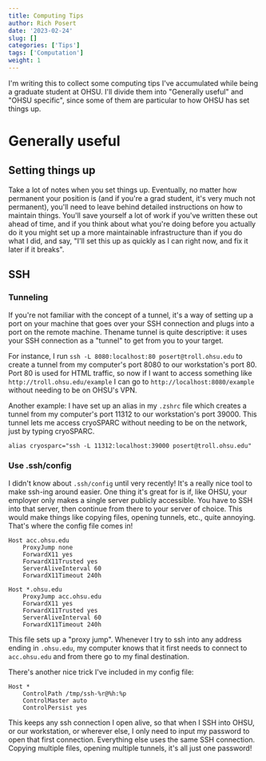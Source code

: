 ```yaml
---
title: Computing Tips
author: Rich Posert
date: '2023-02-24'
slug: []
categories: ['Tips']
tags: ['Computation']
weight: 1
---
```


I'm writing this to collect some computing tips I've accumulated while being
a graduate student at OHSU. I'll divide them into "Generally useful" and "OHSU
specific", since some of them are particular to how OHSU has set things up.

# Generally useful

## Setting things up

Take a lot of notes when you set things up. Eventually, no matter how permanent
your position is (and if you're a grad student, it's very much not permanent),
you'll need to leave behind detailed instructions on how to maintain things.
You'll save yourself a lot of work if you've written these out ahead of time,
and if you think about what you're doing before you actually do it you might
set up a more maintainable infrastructure than if you do what I did, and say,
"I'll set this up as quickly as I can right now, and fix it later if it breaks".

## SSH

### Tunneling

If you're not familiar with the concept of a tunnel, it's a way of setting up
a port on your machine that goes over your SSH connection and plugs into a port
on the remote machine. Thename tunnel is quite descriptive: it uses your SSH connection
as a "tunnel" to get from you to your target.

For instance, I run `ssh -L 8080:localhost:80 posert@troll.ohsu.edu` to create a
tunnel from my computer's port 8080 to our workstation's port 80. Port 80 is used
for HTML traffic, so now if I want to access something like `http://troll.ohsu.edu/example`
I can go to `http://localhost:8080/example` without needing to be on OHSU's VPN.

Another example: I have set up an alias in my `.zshrc` file which creates a tunnel
from my computer's port 11312 to our workstation's port 39000. This tunnel lets me
access cryoSPARC without needing to be on the network, just by typing cryoSPARC.

```
alias cryosparc="ssh -L 11312:localhost:39000 posert@troll.ohsu.edu"
```

### Use .ssh/config

I didn't know about `.ssh/config` until very recently! It's a really nice tool
to make ssh-ing around easier. One thing it's great for is if, like OHSU, your
employer only makes a single server publicly accessible. You have to SSH into
that server, then continue from there to your server of choice. This would make
things like copying files, opening tunnels, etc., quite annoying. That's
where the config file comes in!

```
Host acc.ohsu.edu
    ProxyJump none
    ForwardX11 yes
    ForwardX11Trusted yes
    ServerAliveInterval 60
    ForwardX11Timeout 240h

Host *.ohsu.edu
    ProxyJump acc.ohsu.edu
    ForwardX11 yes
    ForwardX11Trusted yes
    ServerAliveInterval 60
    ForwardX11Timeout 240h

```

This file sets up a "proxy jump". Whenever I try to ssh into any address
ending in `.ohsu.edu`, my computer knows that it first needs to connect to `acc.ohsu.edu`
and from there go to my final destination.

There's another nice trick I've included in my config file:

```
Host *
    ControlPath /tmp/ssh-%r@%h:%p
    ControlMaster auto
    ControlPersist yes
```

This keeps any ssh connection I open alive, so that when I SSH into OHSU, or
our workstation, or wherever else, I only need to input my password to open that first
connection. Everything else uses the same SSH connection. Copying multiple files,
opening multiple tunnels, it's all just one password!
